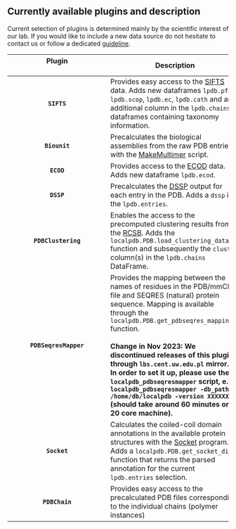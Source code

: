 
## Currently available plugins and description

Current selection of plugins is determined mainly by the scientific interest of our lab. If you would like to include a new data source do not hesitate to contact us or follow a dedicated [guideline](plugin_guide.md).

Plugin &nbsp;&nbsp;&nbsp;&nbsp;&nbsp;&nbsp;&nbsp;&nbsp;&nbsp;&nbsp;&nbsp;&nbsp;&nbsp;&nbsp;&nbsp;&nbsp;&nbsp;&nbsp;&nbsp;&nbsp;&nbsp;&nbsp;&nbsp;&nbsp;&nbsp;&nbsp;&nbsp;&nbsp;&nbsp;&nbsp;&nbsp;&nbsp;&nbsp;&nbsp;&nbsp;&nbsp;&nbsp;&nbsp;&nbsp;&nbsp;&nbsp;&nbsp;&nbsp;&nbsp;&nbsp;&nbsp;&nbsp;&nbsp;&nbsp; | Description 
:-------------: | ----------------------------------------------------------
**`SIFTS`** | Provides easy access to the [SIFTS](https://www.ebi.ac.uk/pdbe/docs/sifts/overview.html) data. Adds new dataframes `lpdb.pfam`, `lpdb.scop`, `lpdb.ec`, `lpdb.cath` and an additional column in the `lpdb.chains` dataframes containing taxonomy information.
**`Biounit`** | Precalculates the biological assemblies from the raw PDB entries with the [MakeMultimer](http://watcut.uwaterloo.ca/tools/makemultimer/) script.
**`ECOD`** | Provides access to the [ECOD](http://prodata.swmed.edu/ecod/) data. Adds new dataframe `lpdb.ecod`.
**`DSSP`** | Precalculates the [DSSP](https://swift.cmbi.umcn.nl/gv/dssp/DSSP_3.html) output for each entry in the PDB. Adds a `dssp` in the `lpdb.entries`. 
**`PDBClustering`** | Enables the access to the precomputed clustering results from the [RCSB](https://www.rcsb.org/docs/programmatic-access/file-download-services#sequence-data). Adds the `localpdb.PDB.load_clustering_data` function and subsequently the `clust-*` column(s) in the `lpdb.chains` DataFrame.
**`PDBSeqresMapper`** | Provides the mapping between the names of residues in the PDB/mmCIF file and SEQRES (natural) protein sequence. Mapping is available through the `localpdb.PDB.get_pdbseqres_mapping()` function. <br />  <br /> <b> Change in Nov 2023: We discontinued releases of this plugin through `lbs.cent.uw.edu.pl` mirror. <br /> In order to set it up, please use the `localpdb_pdbseqresmapper` script, e.g.: <br />  `localpdb_pdbseqresmapper -db_path /home/db/localpdb -version XXXXXX` (should take around 60 minutes on 20 core machine). </b>
**`Socket`** | Calculates the coiled-coil domain annotations in the available protein structures with the [Socket](http://coiledcoils.chm.bris.ac.uk/socket/) program. Adds a `localpdb.PDB.get_socket_dict` function that returns the parsed annotation for the current `lpdb.entries` selection.
**`PDBChain`** | Provides easy access to the precalculated PDB files corresponding to the individual chains (polymer instances)

